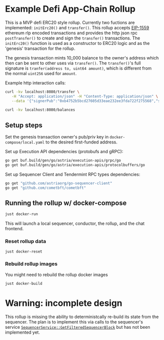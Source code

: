 # Example Defi App-Chain Rollup
This is a MVP defi ERC20 style rollup. Currently two fuctions are implemented: `initErc20()` and `transfer()`. This rollup accepts [EIP-1559](https://docs.infura.io/api/networks/ethereum/concepts/transaction-types#eip-1559-transactions) ethereum rlp encoded transactions and provides the http json rpc `postTransfer()` to create and sign the `transfer()` transactions. The `initErc20()` function is used as a constructor to ERC20 logic and as the 'genesis' transaction for the rollup.

The genesis transaction mints 10_000 balance to the owner's address which then can be sent to other uses via `transfer()`. The `transfer()`'s full signature is `tranfer(address to, uint64 amount)`, which is different from the normal `uint256` used for `amount`.


Example http interaction calls:
```bash
curl -kv localhost:8080/transfer \
   -H "Accept: application/json" -H "Content-Type: application/json" \
   --data '{"signerPub":"0xb4752b5bcd27605d33eae232ee3fda722f275568","signerPriv":"27f83a5f3a424724f1300f2b165cc5308a7ba5651ad51349e7c1b8ba6fef3753", "to":"0x5dB057b7AC171ac90dEd3616F3CDC606751E2090", "amount":10}'
   
curl -kv localhost:8080/balances
```

## Setup steps

Set the genesis transaction owner's pub/priv key in `docker-compose/local.yaml` to the desired first-funded address.

Set up Execution API dependencies (protobufs and gRPC):

```bash
go get buf.build/gen/go/astria/execution-apis/grpc/go
go get buf.build/gen/go/astria/execution-apis/protocolbuffers/go
```

Set up Sequencer Client and Tendermint RPC types dependencies:
```bash
go get "github.com/astriaorg/go-sequencer-client"
go get "github.com/cometbft/cometbft"
```

## Running the rollup w/ docker-compose

```bash
just docker-run
```

This will launch a local sequencer, conductor, the rollup, and the chat frontend.

### Reset rollup data

```bash
just docker-reset
```

### Rebuild rollup images

You might need to rebuild the rollup docker images

```bash
just docker-build
```

# Warning: incomplete design

This rollup is missing the ability to deterministcally re-build its state from the sequencer. The plan is to implement this via calls to the sequencer's service [`SequencerService::GetFilteredSequencerBlock`](https://github.com/astriaorg/astria/blob/8a23685831ee76ff53c284734a5948f142424867/proto/sequencerapis/astria/sequencer/v1/service.proto#L29) but has not been implemented yet. 

